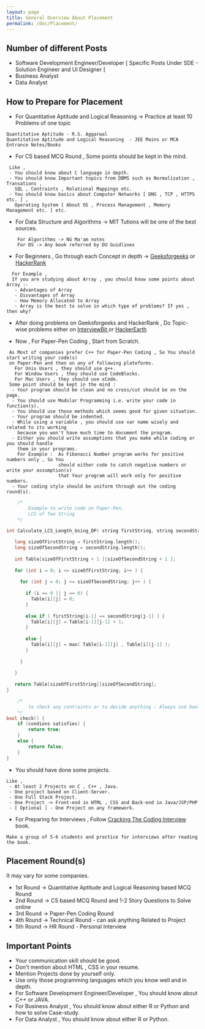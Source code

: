 ```yaml
---
layout: page
title: General Overview About Placement
permalink: /doc/Placement/
---
```


## Number of different Posts
- Software Development Engineer/Developer [ Specific Posts Under SDE - Solution Engineer and UI Designer ]
- Business Analyst
- Data Analyst


## How to Prepare for Placement
- For Quantitative Aptitude and Logical Reasoning -> Practice at least 10 Problems of one topic
```
Quantitative Aptitude - R.S. Aggarwal
Quantitative Aptitude and Logical Reasoning  - JEE Mains or MCA Entrance Notes/Books
```
- For CS based MCQ Round , Some points should be kept in the mind.

```
 Like , 
 - You should know about C language in depth.
 - You should know Important topics from DBMS such as Normalization , Transations ,
   SQL , Contraints , Relational Mappings etc.
 - You should know basics about Computer Networks [ DNS , TCP , HTTPS etc. ] , 
   Operating System [ About OS , Process Management , Memory Management etc. ] etc.
```

- For Data Structure and Algorithms -> MIT Tutions will be one of the best sources. 
```
    For Algorithms -> NG Ma'am notes
    For DS -> Any book referred by DU Guidlines
```
- For Beginners , Go through each Concept in depth -> [Geeksforgeeks](https://www.geeksforgeeks.org) or [HackerRank](https://www.hackerrank.com)
```
  For Example , 
  If you are studying about Array , you should know some points about Array :-
   - Advantages of Array
   - Disvantages of Array
   - How Memory Allocated to Array
   - Array is the best to solve in which type of problems? If yes , then why?  
```
- After doing problems on Geeksforgeeks and HackerRank , Do Topic-wise problems either on [ InterviewBit ](https://www.interviewbit.com/practice/) or [HackerEarth](https://www.hackerearth.com/practice/)

- Now , For Paper-Pen Coding , Start from Scratch.
```
 As Most of companies prefer C++ for Paper-Pen Coding , So You should start writing your code(s)
 on Paper-Pen and then on any of following plateforms.
   For Unix Users , they should use g++.
   For Window Users , they should use CodeBlocks.
   For Mac Users , they should use xCode.
 Some point should be kept in the mind :
  - Your program should be clean and no cross/cut should be on the page.
  - You should use Modular Programming i.e. write your code in function(s).
  - You should use those methods which seems good for given situation.
  - Your program should be indented.
  - While using a variable , you should use var name wisely and related to its working
    because you won't have much time to document the program.
  - Either you should write assumptions that you make while coding or you should handle
    them in your programs.
    For Example :  As Fibonacci Number program works for positive numbers only , So You 
                   should either code to catch negative numbers or write your assumption(s)
                   that Your program will work only for positive numbers.
  - Your coding style should be uniform through out the coding round(s).              
```

```cpp
    /*
        Example to write code on Paper-Pen.
        LCS of Two String
    */
    
int Calculate_LCS_Length_Using_DP( string firstString, string secondString )  { 

   long sizeOfFirstString = firstString.length();
   long sizeOfSecondString = secondString.length();
   
   int Table[sizeOfFirstString + 1 ][sizeOfSecondString + 1 ]; 
   
   for (int i = 0; i <= sizeOfFirstString; i++ ) { 
   
     for (int j = 0; j <= sizeOfSecondString; j++ ) { 
     
       if (i == 0 || j == 0) {
         Table[i][j] = 0; 
       }
       
       else if ( firstString[i-1] == secondString[j-1] ) {
         Table[i][j] = Table[i-1][j-1] + 1;
       }
   
       else {
         Table[i][j] = max( Table[i-1][j] , Table[i][j-1] ); 
       }
       
     } 
     
   } 
   
   return Table[sizeOfFirstString][sizeOfSecondString]; 
}

```


```cpp
    /*
        to check any contraints or to decide anything : Always use bool
    */
bool check() {
    if (condions satisfies) {
        return true;
    }
    else {
        return false;
    }
}
```
- You should have done some projects.

```
Like , 
 - At least 2 Projects on C , C++ , Java.
 - One project based on Client-Server.
 - One Full Stack Project.
 - One Project -> Front-end in HTML , CSS and Back-end in Java/JSP/PHP
 - [ Optional ] - One Project on any framework.
```

- For Preparing for Interviews , Follow [Cracking The Coding Interview](https://drive.google.com/open?id=1PbXGSAj6X4yUIuQyouV5vgUQKtpCePJC) book.
```
Make a group of 5-6 students and practice for interviews after reading the book.
```

## Placement Round(s)
It may vary for some companies.
- 1st Round -> Quantitative Aptitude and Logical Reasoning based MCQ Round
- 2nd Round -> CS based MCQ Round and 1-2 Story Questions to Solve online
- 3rd Round -> Paper-Pen Coding Round
- 4th Round -> Technical Round - can ask anything Related to Project
- 5th Round -> HR Round - Personal Interview

## Important Points
- Your communication skill should be good.
- Don't mention about HTML , CSS in your resume.
- Mention Projects done by yourself only.
- Use only those programming languages which you know well and in depth.
- For Software Development Engineer/Developer , You should know about C++ or JAVA.
- For Business Analyst , You should know about either R or Python and how to solve Case-study.
- For Data Analyst , You should know about either R or Python.
